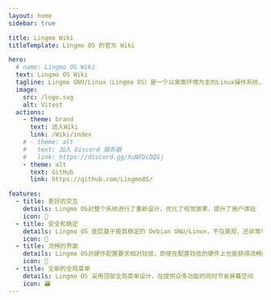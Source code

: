```yaml
---
layout: home
sidebar: true

title: Lingmo Wiki
titleTemplate: Lingmo OS 的官方 Wiki

hero:
  # name: Lingmo OS Wiki
  text: Lingmo OS Wiki
  tagline: Lingmo GNU/Linux（Lingmo OS）是一个以桌面环境为主的Linux操作系统，它基于开源 Linux 内核开发，适配 amd64 架构。它拥有美观的桌面环境、包含适配该桌面环境的软件、统一的 UI 风格。
  image:
    src: /logo.svg
    alt: Vitest
  actions:
    - theme: brand
      text: 进入Wiki
      link: /Wiki/index
    # - theme: alt
    #   text: 加入 Discord 服务器
    #   link: https://discord.gg/XuNFDcDZGj
    - theme: alt
      text: GitHub
      link: https://github.com/LingmoOS/

features:
  - title: 更好的交互
    details: Lingmo OS对整个系统进行了重新设计，优化了视觉效果，提升了用户体验
    icon: 🌈
  - title: 安全和稳定
    details: Lingmo OS 底层基于极其稳定的 Debian GNU/Linux，不仅美观，还非常可靠
    icon: 📃
  - title: 流畅的界面
    details: Lingmo OS对硬件配置要求相对较低，即使在配置较低的硬件上也能获得流畅的体验
    icon: 🚀
  - title: 全新的全局菜单
    details: Lingmo OS 采用顶部全局菜单设计，在提供众多功能的同时节省屏幕空间
    icon: 🗃
---
```


<HomePage />